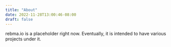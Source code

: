```yaml
---
title: "About"
date: 2022-11-28T13:00:46-08:00
draft: false
---
```

rebma.io is a placeholder right now. Eventually, it is intended to have 
various projects under it.

